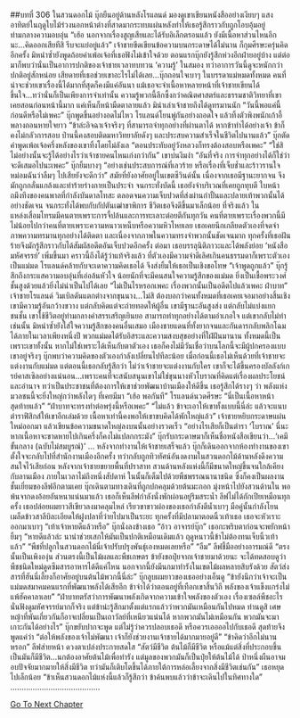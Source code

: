 ##บทที่ 306 ในสวนดอกไม้
บุ๊กยืนอยู่ด้านหลังโรแลนด์ มองดูเขาเขียนหนังสืออย่างเงียบๆ แสงอาทิตย์ในฤดูใบไม้ร่วงนอกหน้าต่างที่สาดมากระทบแผ่นหลังทำให้เธอรู้สึกราวกับถูกโอบอุ้มอยู่ท่ามกลางความอบอุ่น
“เฮ้อ นอกจากเรื่องสูญเสียและได้รับอิเล็กตรอนแล้ว ยังมีเนื้อหาส่วนไหนอีกนะ...คิดออกเสียทีสิ รีบจะแย่อยู่แล้ว” เจ้าชายขีดเขียนข้อความบนกระดาษได้ไม่นาน ก็กุมศีรษะครุ่นคิดอีกครั้ง มิหนำซ้ำยังพูดถ้อยคำเพ้อเจ้อที่เธอฟังไม่เข้าใจด้วย ตอนแรกบุ๊กยังรู้สึกห่วงอีกฝ่ายอยู่บ้าง แต่ต่อมาก็พบว่านั่นเป็นอาการปกติของเจ้าชายเวลาทบทวน ‘ความรู้’ ในสมอง
ทว่าอาการวันนี้ดูจะหนักกว่าปกติอยู่สักหน่อย
เสียดายที่เธอช่วยเขาอะไรไม่ได้เลย...บุ๊กถอนใจเบาๆ ในบรรดาแม่หมดทั้งหมด คนที่น่าจะช่วยเขาเรื่องนี้ได้มากที่สุดก็คงมีแค่อันนา แม้เธอจะจำเนื้อหาหลายหน้าที่เจ้าชายเขียนได้ขึ้นใจ...ทว่านั่นก็เป็นเพียงการจำเท่านั้น ความรู้พวกนี้ลึกซึ้งกว่าคณิตศาสตร์และธรรมชาติวิทยาที่เขาเคยสอนก่อนหน้านี้มาก แค่เห็นก็หน้ามืดตาลายแล้ว มิน่าเล่าเจ้าชายถึงได้ดูทรมานนัก
“วันนี้พอแค่นี้ก่อนดีหรือไม่เพคะ” บุ๊กพูดขึ้นอย่างอดไม่ไหว
โรแลนด์โยนพู่กันอย่างถอดใจ แล้วทิ้งตัวพิงพนักเก้าอี้พลางถอนหายใจยาว “ข้าล่ะอิจฉาเจ้าจริงๆ ที่สามารถจำทุกอย่างที่ผ่านตาได้ หากข้าทำได้อย่างเจ้า ข้าก็คงไม่กลัวการสอบ ป่านนี้คงสอบติดมหาวิทยาลัยดังๆ และประสบความสำเร็จในชีวิตไปนานแล้ว”
บุ๊กตัดคำพูดเพ้อเจ้อครึ่งหลังของเขาทิ้งโดยไม่ลังเล “ตอนประทับอยู่วังหลวงก็ทรงต้องสอบหรือเพคะ”
“ใช่สิ ไม่อย่างนั้นจะรู้ได้อย่างไรว่าเจ้าชายคนไหนเก่งกว่ากัน” เขาบ่นงึมงำ
“อันที่จริง การจำทุกอย่างได้ก็ใช่ว่าจะดีเสมอไปนะเพคะ” บุ๊กยิ้มบางๆ “อย่างเช่นประสบการณ์ที่เลวร้าย หรือเรื่องที่เจ็บช้ำและร้าวรานใจ หม่อมฉันว่าลืมๆ ไปเสียยังจะดีกว่า”
สมัยที่ยังอาศัยอยู่ในเขตซีวินด์นั้น เนื่องจากเธอมีฐานะยากจน จึงมักถูกกลั่นแกล้งและทำร้ายร่างกายเป็นประจำ จนกระทั่งบัดนี้ เธอยังจำบริเวณที่เคยถูกทุบตี ใบหน้าถมึงทึงของคนพาลที่กำลังบันดาลโทสะ ตลอดจนความเจ็บปวดที่ส่งผ่านกำปั้นและปลายเท้าพวกนั้นได้อย่างชัดเจน จนกระทั่งได้พบกับกัปตันเฒ่าขาพิการ ชีวิตเธอจึงดีขึ้นมาเล็กน้อย ที่จริงแล้ว ในแหล่งเสื่อมโทรมมีคนตายเพราะการจี้ปล้นและการทะเลาะต่อยตีกันทุกวัน คนที่ตายเพราะเรื่องพวกนี้มีไม่น้อยไปกว่าคนที่ตายเพราะความหนาวเหน็บหรือความหิวโหยเลย
เธอเคยนึกเกลียดตัวเองที่จดจำภาพความทรมานทุกอย่างได้ติดตา และเนื่องจากภาพในความทรงจำพวกนั้นชัดเจนมาก ทุกครั้งที่เธอฝันร้ายจึงมักรู้สึกราวกับได้สัมผัสอดีตอันเจ็บปวดอีกครั้ง ต่อมา เธอบรรลุนิติภาวะและได้พลังย่อย ‘หนังสือมหัศจรรย์’ เพิ่มขึ้นมา คราวนี้ถึงได้รู้ว่าแท้จริงแล้ว ที่ตัวเองมีความจำดีเลิศเกินคนธรรมดาก็เพราะตัวเองเป็นแม่มด
โรแลนด์คล้ายกับจะเดาความคิดเธอได้ จึงส่งยิ้มให้เธอเป็นเชิงขอโทษ “เจ้าพูดถูกแล้ว”
บุ๊กรู้สึกถึงกระแสความอบอุ่นที่เอ่อล้นหัวใจ
น้อยนักที่จะมีคนสนใจความรู้สึกของแม่มด ยิ่งเป็นเชื้อพระวงศ์ชั้นสูงด้วยแล้วยิ่งไม่น่าเป็นไปได้เลย
“ไม่เป็นไรหรอกเพคะ เรื่องพวกนั้นเป็นอดีตไปแล้วเพคะ ฝ่าบาท”
เจ้าชายโรแลนด์ วิมเบิลดันแตกต่างจากขุนนาง...ไม่สิ ต้องบอกว่าคนทั้งหมดที่เธอเคยเจอมาอย่างสิ้นเชิง เขามีความรู้อันกว้างขวาง แต่กลับคิดแต่จะถ่ายทอดให้ผู้อื่น เขามีฐานะอันสูงส่ง แต่กลับไม่แบ่งแยกชนชั้น เขาใช้ชีวิตอยู่ท่ามกลางคำสรรเสริญเยินยอ สามารถทำทุกอย่างได้ตามอำเภอใจ แต่เขากลับไม่ทำเช่นนั้น มิหนำซ้ำยังใส่ใจความรู้สึกของคนอื่นเสมอ
เมืองชายแดนที่ทั้งยากจนและกันดารกลับพลิกโฉมได้ภายในเวลาเพียงหนึ่งปี พวกแม่มดได้รับอิสระและความสงบสุขอย่างที่ใฝ่ฝันมานาน ทั้งหมดนี้เป็นเพราะเขาทั้งนั้น หากไม่ใช่เพราะได้เห็นกับตาตัวเอง เธอก็คงไม่มีวันเชื่อว่าบนโลกนี้จะมีผู้ปกครองแบบเขาอยู่จริงๆ
บุ๊กพบว่าความคิดของตัวเองกำลังเปลี่ยนไปทีละน้อย เมื่อก่อนนี้เธอไม่เห็นด้วยที่เจ้าชายจะแต่งงานกับแม่มด แต่ตอนนี้เธอกลับรู้สึกว่า ไม่ว่าเจ้าชายจะแต่งงานกับใคร เขาก็จะได้ขึ้นครองบัลลังก์เกรย์คาสเซิลอย่างแน่นอน...เพราะคนที่จะสนับสนุนเขาไม่ใช่ขุนนางหัวโบราณที่คิดแต่เรื่องผลประโยชน์และอำนาจ ทว่าเป็นประชาชนที่ต้องการให้เขาช่วยพัฒนาบ้านเมืองให้ดีขึ้น
เธอรู้สึกได้รางๆ ว่า พลังแห่งมวลชนนี้จะยิ่งใหญ่กว่าพลังใดๆ ที่เคยมีมา
“เฮ้อ พอกันที” โรแลนด์นวดศีรษะ “นี่เป็นเนื้อหาหน้าสุดท้ายแล้ว”
“ฝ่าบาทจะทรงทำต่อพรุ่งนี้หรือเพคะ”
“ไม่แล้ว ข้าจะเอาให้เขาทั้งแบบนี้นี่ล่ะ แล้วจะแนบตำราฟิสิกส์ให้เขาอีกเล่มด้วย เนื้อหาเท่านี้คงพอให้เขาขบคิดได้พักใหญ่แล้ว” เจ้าชายหยิบกระดาษแผ่นใหม่ออกมา แล้วเขียนข้อความขนาดใหญ่ลงบนนั้นอย่างรวดเร็ว “อย่างไรเสียก็เป็นตำรา ‘โบราณ’ นี่นะ หากเนื้อหาจะขาดหายไปเกินครึ่งก็คงไม่แปลกกระมัง”
บุ๊กรับกระดาษมาก็เห็นชื่อหนังสือเขียนว่า...‘เคมีขั้นกลาง (ฉบับไม่สมบูรณ์)’
…
หลังจากทำงานให้เจ้าชายเสร็จแล้ว บุ๊กก็เดินออกจากห้องทำงานของเขา ตั้งใจจะกลับไปที่สำนักงานเมืองอีกครั้ง ทว่ากลับถูกทิวทัศน์อันงดงามในสวนดอกไม้ด้านหลังดึงความสนใจไว้เสียก่อน
หลังจากเจ้าชายขยายพื้นที่ปราสาท สวนด้านหลังแห่งนี้ก็มีขนาดใหญ่ขึ้นจนใกล้เคียงกับลานเมือง ภายในเวลาไม่ถึงหนึ่งสัปดาห์ ในนั้นก็เต็มไปด้วยพืชพรรณนานาชนิด ซึ่งก็คงเป็นผลงานชั้นเยี่ยมของลีฟอีกตามเคย
บุ๊กเดินตามทางเดินที่ถูกปกคลุมด้วยต้นมะกอก มุ่งหน้าไปยังสวนด้านใน พอพ้นจากดงอ้อยอันหนาแน่นมาแล้ว เธอก็เห็นลีฟกำลังนั่งพักผ่อนอยู่ริมสระน้ำ
ลีฟไม่ได้ถักเปียเหมือนทุกครั้ง เธอปล่อยผมยาวสีเขียวลงมาคลุมไหล่ เรียวขาขาวผ่องของเธอกำลังตีน้ำเบาๆ มือคู่นั้นกำลังโยนเมล็ดข้าวสาลีบิละเอียดให้ฝูงปลาที่ว่ายไปมาเป็นระยะ ทุกครั้งที่มีปลามาตอดนิ้วเท้าเธอ เธอจะหัวเราะออกมาเบาๆ
“เท้าเจ้าหายดีแล้วหรือ” บุ๊กนั่งลงข้างเธอ
“อ้าว อาจารย์บุ๊ก” เธอกะพริบตาก่อนจะพยักหน้ายิ้มๆ “หายดีแล้วล่ะ นาน่าช่วยเสกให้มันเป็นปกติเหมือนเดิมแล้ว ฤดูหนาวนี้ข้าไม่ต้องทนเจ็บนิ้วเท้าแล้ว”
“พืชที่ปลูกในสวนดอกไม้นี่เจ้าปรับปรุงพันธุ์เองหมดเลยหรือ”
“อืม” ลีฟชี้มืออย่างอารมณ์ดี “ตรงนั้นเป็นเพิงองุ่น ส่วนตรงนี้เป็นไม้ผลและพืชเกษตร ข้ายังขอปุ๋ยจากเจ้าชายมาด้วยนะ จะได้ทดสอบดูว่าพืชชนิดใหม่ดูดซึมสารอาหารได้ดีแค่ไหน นอกจากนี้ยังมีนกมาทำรังในเขตไม้ผลหลายสิบรังด้วย สัตว์ส่งสารที่ฮันนี่เลี้ยงก็อาศัยอยู่บนต้นไม้พวกนี้นี่ล่ะ”
บุ๊กลูบผมยาวของเธออย่างเอ็นดู “ข้ายังนึกว่าเจ้าจะเป็นแม่มดสมาคมคนแรกที่พัฒนาพลังได้เสียอีก ข้าจำได้ว่าตอนอยู่ที่เทือกเขาสิ้นวิถี พลังของเจ้าแข็งแกร่งไม่แพ้ฮัคคาลาเลย”
“ฝ่าบาทตรัสว่าการพัฒนาพลังเกิดจากความเข้าใจพลังของตัวเอง เรื่องเซลล์พืชอะไรนั่นฟังดูมหัศจรรย์มากก็จริง แต่ข้าน่ะรู้สึกมาตั้งแต่แรกแล้วว่าพวกมันเหมือนกันไปหมด ท่านดูสิ เศษหญ้าที่พันเกี่ยวกันก็อาจเปลี่ยนเป็นเถาวัลย์ที่เหนียวแน่นได้ หากพวกมันไม่เหมือนกัน พวกมันจะมาเกาะกันได้อย่างไร”
บุ๊กขยับปากจะพูด แต่ไม่รู้ว่าควรปลอบเธอดี หรือควรเออออไปกับเธอดี สุดท้ายจึงพูดแค่ว่า “ต่อให้พลังของเจ้าไม่พัฒนา เจ้าก็ยังช่วยงานเจ้าชายได้มากมายอยู่ดี”
“ข้าคิดว่าอีกไม่นานหรอก” ลีฟส่ายหน้า ดวงตาเปล่งประกายสดใส “สัตว์มีชีวิต ต้นไม้ก็มีชีวิต หรือแม้แต่สิ่งที่ประกอบขึ้นเป็นมันก็มีชีวิต...นกต้องอาศัยต้นไม้เพื่อทำรัง แต่มูลของพวกมันก็เป็นปุ๋ยให้ต้นไม้ได้ ป่าหนึ่งผืนอาจมอบปัจจัยมากมายให้สิ่งมีชีวิต ทว่ามันก็เติบโตขึ้นได้ภายใต้การหล่อเลี้ยงจากสิ่งมีชีวิตเช่นกัน” เธอหยุดไปเล็กน้อย “ข้าเห็นสวนดอกไม้แห่งนี้แล้วก็รู้สึกว่า ข้าค้นพบแล้วว่าข้าจะเดินไปในทิศทางใด”
........................................


[Go To Next Chapter]( ./219.md)